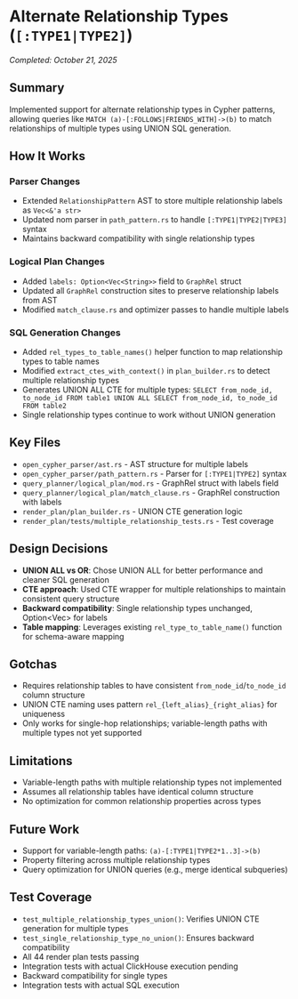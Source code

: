 # Alternate Relationship Types (`[:TYPE1|TYPE2]`)

*Completed: October 21, 2025*

## Summary
Implemented support for alternate relationship types in Cypher patterns, allowing queries like `MATCH (a)-[:FOLLOWS|FRIENDS_WITH]->(b)` to match relationships of multiple types using UNION SQL generation.

## How It Works

### Parser Changes
- Extended `RelationshipPattern` AST to store multiple relationship labels as `Vec<&'a str>`
- Updated nom parser in `path_pattern.rs` to handle `[:TYPE1|TYPE2|TYPE3]` syntax
- Maintains backward compatibility with single relationship types

### Logical Plan Changes
- Added `labels: Option<Vec<String>>` field to `GraphRel` struct
- Updated all `GraphRel` construction sites to preserve relationship labels from AST
- Modified `match_clause.rs` and optimizer passes to handle multiple labels

### SQL Generation Changes
- Added `rel_types_to_table_names()` helper function to map relationship types to table names
- Modified `extract_ctes_with_context()` in `plan_builder.rs` to detect multiple relationship types
- Generates UNION ALL CTE for multiple types: `SELECT from_node_id, to_node_id FROM table1 UNION ALL SELECT from_node_id, to_node_id FROM table2`
- Single relationship types continue to work without UNION generation

## Key Files
- `open_cypher_parser/ast.rs` - AST structure for multiple labels
- `open_cypher_parser/path_pattern.rs` - Parser for `[:TYPE1|TYPE2]` syntax
- `query_planner/logical_plan/mod.rs` - GraphRel struct with labels field
- `query_planner/logical_plan/match_clause.rs` - GraphRel construction with labels
- `render_plan/plan_builder.rs` - UNION CTE generation logic
- `render_plan/tests/multiple_relationship_tests.rs` - Test coverage

## Design Decisions
- **UNION ALL vs OR**: Chose UNION ALL for better performance and cleaner SQL generation
- **CTE approach**: Used CTE wrapper for multiple relationships to maintain consistent query structure
- **Backward compatibility**: Single relationship types unchanged, Option<Vec<String>> for labels
- **Table mapping**: Leverages existing `rel_type_to_table_name()` function for schema-aware mapping

## Gotchas
- Requires relationship tables to have consistent `from_node_id`/`to_node_id` column structure
- UNION CTE naming uses pattern `rel_{left_alias}_{right_alias}` for uniqueness
- Only works for single-hop relationships; variable-length paths with multiple types not yet supported

## Limitations
- Variable-length paths with multiple relationship types not implemented
- Assumes all relationship tables have identical column structure
- No optimization for common relationship properties across types

## Future Work
- Support for variable-length paths: `(a)-[:TYPE1|TYPE2*1..3]->(b)`
- Property filtering across multiple relationship types
- Query optimization for UNION queries (e.g., merge identical subqueries)

## Test Coverage
- `test_multiple_relationship_types_union()`: Verifies UNION CTE generation for multiple types
- `test_single_relationship_type_no_union()`: Ensures backward compatibility
- All 44 render plan tests passing
- Integration tests with actual ClickHouse execution pending
- Backward compatibility for single types
- Integration tests with actual SQL execution